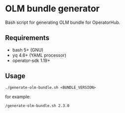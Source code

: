 # OLM bundle generator
Bash script for generating OLM bundle for OperatorHub.

## Requirements
- bash 5+ (GNU)
- yq 4.6+ (YAML processor)
- operator-sdk 1.19+

## Usage
```
./generate-olm-bundle.sh <BUNDLE_VERSION>

```
for example:
```
/generate-olm-bundle.sh 2.3.0
```
